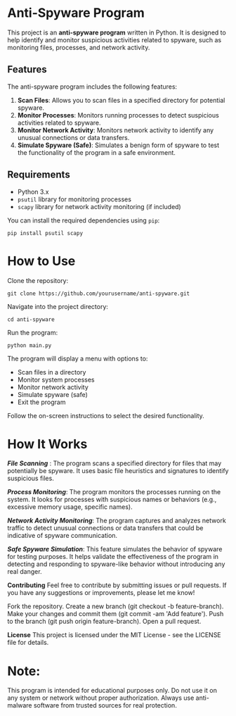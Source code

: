 # Anti-Spyware Program

This project is an **anti-spyware program** written in Python. It is designed to help identify and monitor suspicious activities related to spyware, such as monitoring files, processes, and network activity.

## Features

The anti-spyware program includes the following features:

1. **Scan Files**: Allows you to scan files in a specified directory for potential spyware.
2. **Monitor Processes**: Monitors running processes to detect suspicious activities related to spyware.
3. **Monitor Network Activity**: Monitors network activity to identify any unusual connections or data transfers.
4. **Simulate Spyware (Safe)**: Simulates a benign form of spyware to test the functionality of the program in a safe environment.

## Requirements

- Python 3.x
- `psutil` library for monitoring processes
- `scapy` library for network activity monitoring (if included)

You can install the required dependencies using `pip`:

```
pip install psutil scapy
```

# How to Use

Clone the repository:

```
git clone https://github.com/yourusername/anti-spyware.git

```
Navigate into the project directory:
```
cd anti-spyware
```
Run the program:
```
python main.py
```
The program will display a menu with options to:

- Scan files in a directory
- Monitor system processes
- Monitor network activity
- Simulate spyware (safe)
- Exit the program
  
Follow the on-screen instructions to select the desired functionality.

# How It Works

**_File Scanning_** :
The program scans a specified directory for files that may potentially be spyware. It uses basic file heuristics and signatures to identify suspicious files.

**_Process Monitoring_**:
The program monitors the processes running on the system. It looks for processes with suspicious names or behaviors (e.g., excessive memory usage, specific names).

**_Network Activity Monitoring_**:
The program captures and analyzes network traffic to detect unusual connections or data transfers that could be indicative of spyware communication.

**_Safe Spyware Simulation_**:
This feature simulates the behavior of spyware for testing purposes. It helps validate the effectiveness of the program in detecting and responding to spyware-like behavior without introducing any real danger.

**Contributing**
Feel free to contribute by submitting issues or pull requests. If you have any suggestions or improvements, please let me know!

Fork the repository.
Create a new branch (git checkout -b feature-branch).
Make your changes and commit them (git commit -am 'Add feature').
Push to the branch (git push origin feature-branch).
Open a pull request.

**License**
This project is licensed under the MIT License - see the LICENSE file for details.

# Note:
This program is intended for educational purposes only. Do not use it on any system or network without proper authorization. Always use anti-malware software from trusted sources for real protection.




